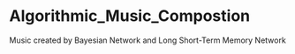 # Algorithmic_Music_Compostion
Music created by Bayesian Network and Long Short-Term Memory Network
